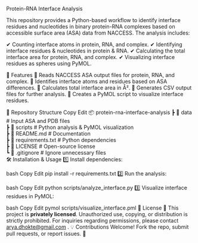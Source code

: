  Protein-RNA Interface Analysis

This repository provides a Python-based workflow to identify interface residues and nucleotides in binary protein-RNA complexes based on accessible surface area (ASA) data from NACCESS. The analysis includes:

✔ Counting interface atoms in protein, RNA, and complex.
✔ Identifying interface residues & nucleotides in protein & RNA.
✔ Calculating the total interface area for protein, RNA, and complex.
✔ Visualizing interface residues as spheres using PyMOL.

🚀 Features
🔹 Reads NACCESS ASA output files for protein, RNA, and complex.
🔹 Identifies interface atoms and residues based on ASA differences.
🔹 Calculates total interface area in Å².
🔹 Generates CSV output files for further analysis.
🔹 Creates a PyMOL script to visualize interface residues.

📂 Repository Structure
Copy
Edit
📦 protein-rna-interface-analysis
 ┣ 📂 data               # Input ASA and PDB files  
 ┣ 📂 scripts            # Python analysis & PyMOL visualization  
 ┣ 📄 README.md          # Documentation  
 ┣ 📄 requirements.txt   # Python dependencies  
 ┣ 📄 LICENSE            # Open-source license  
 ┗ 📄 .gitignore         # Ignore unnecessary files  
🛠 Installation & Usage
1️⃣ Install dependencies:

bash
Copy
Edit
pip install -r requirements.txt
2️⃣ Run the analysis:

bash
Copy
Edit
python scripts/analyze_interface.py
3️⃣ Visualize interface residues in PyMOL:

bash
Copy
Edit
pymol scripts/visualize_interface.pml
📜 License
🔹 This project is **privately licensed**. Unauthorized use, copying, or distribution is strictly prohibited.
For inquiries regarding permissions, please contact arya.dhokte@gmail.com .
💡 Contributions Welcome! Fork the repo, submit pull requests, or report issues. 🚀


